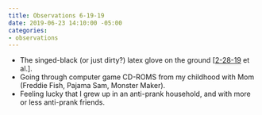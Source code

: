 ```yaml
---
title: Observations 6-19-19
date: 2019-06-23 14:10:00 -05:00
categories:
- observations
---
```


- The singed-black (or just dirty?) latex glove on the ground [[2-28-19](https://spencertweedy.com/observations/022819.html) et al.].
- Going through computer game CD-ROMS from my childhood with Mom (Freddie Fish, Pajama Sam, Monster Maker).
- Feeling lucky that I grew up in an anti-prank household, and with more or less anti-prank friends.